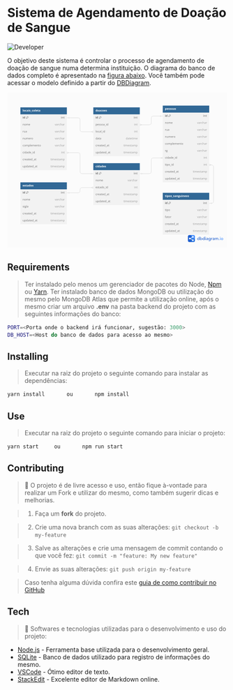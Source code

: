 # Sistema de Agendamento de Doação de Sangue
![Developer](https://img.shields.io/badge/GabrielFSSantos-Atividade_Prática_1-blue)

O objetivo deste sistema é controlar o processo de agendamento de doação de sangue numa determina instituição. O diagrama do banco de dados completo é apresentado na [figura abaixo](./database-model/CSI606-sistema-doacao-sangue.png). Você também pode acessar o modelo definido a partir do [DBDiagram](https://dbdiagram.io/d/CSI606-sistema-doacao-sangue-630d077e0911f91ba5ecf743).

![Diagrama completo do banco de dados](./docs/CSI606-sistema-doacao-sangue.png)

## Requirements
>Ter instalado pelo menos um gerenciador de pacotes do Node, [Npm](https://www.npmjs.com/) ou [Yarn](https://yarnpkg.com/).
>Ter instalado banco de dados MongoDB ou utilização do mesmo pelo MongoDB Atlas que permite a utilização online, após o mesmo criar um arquivo <b>.env</b> na pasta backend do projeto com as seguintes informações do banco:
```sh
PORT=<Porta onde o backend irá funcionar, sugestão: 3000>
DB_HOST=<Host do banco de dados para acesso ao mesmo>
```

## Installing
>Executar na raiz do projeto o seguinte comando para instalar as dependências:
```sh
yarn install	   ou		npm install
```

## Use <a  name="usage"></a>
>Executar na raiz do projeto o seguinte comando para iniciar o projeto:
```sh
yarn start	   ou		npm run start
```


## Contributing

> :information_desk_person: O projeto é de livre acesso e uso, então fique à-vontade para realizar um Fork e utilizar do mesmo, como também sugerir dicas e melhorias.

>

> 1. Faça um **fork** do projeto.

> 2. Crie uma nova branch com as suas alterações: `git checkout -b my-feature`

> 3. Salve as alterações e crie uma mensagem de commit contando o que você fez: `git commit -m "feature: My new feature"`

> 4. Envie as suas alterações: `git push origin my-feature`

> Caso tenha alguma dúvida confira este [guia de como contribuir no GitHub](https://github.com/firstcontributions/first-contributions)

## Tech
> :space_invader: Softwares e tecnologias utilizadas para o desenvolvimento e uso do projeto:
>
* [Node.js] - Ferramenta base utilizada para o desenvolvimento geral.
* [SQLite] - Banco de dados utilizado para registro de informações do mesmo.
* [VSCode] - Ótimo editor de texto.
* [StackEdit] - Excelente editor de Markdown online.

[Node.js]: <https://nodejs.org/>
[VSCode]: <https://code.visualstudio.com/>
[StackEdit]: <https://stackedit.io/>
[SQLite]:<https://www.sqlite.org/docs.html>